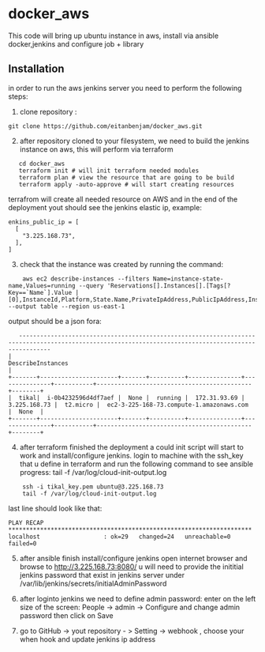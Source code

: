 # docker_aws
This code will bring up ubuntu instance in aws, install via ansible docker,jenkins and configure job + library

## Installation

in order to run the aws jenkins server you need to perform the following steps:
1. clone repository :
```
git clone https://github.com/eitanbenjam/docker_aws.git
```
2. after repository cloned to your filesystem, we need to build the jenkins instance on aws, this will perform via terraform
```
   cd docker_aws
   terraform init # will init terraform needed modules
   terraform plan # view the resource that are going to be build
   terraform apply -auto-approve # will start creating resources
```
terrafrom will create all needed resource on AWS and in the end of the deployment yout should see the jenkins elastic ip, example:
```
enkins_public_ip = [
  [
    "3.225.168.73",
  ],
]

```
3. check that the instance was created by running the command:
```
    aws ec2 describe-instances --filters Name=instance-state-name,Values=running --query 'Reservations[].Instances[].[Tags[?Key==`Name`].Value | [0],InstanceId,Platform,State.Name,PrivateIpAddress,PublicIpAddress,InstanceType,PublicDnsName,keypair.Name]' --output table --region us-east-1
```
   output should be a json fora:
```
   -----------------------------------------------------------------------------------------------------------------------------------------------------
|                                                                 DescribeInstances                                                                 |
+-------+----------------------+-------+----------+---------------+---------------+-----------+--------------------------------------------+--------+
|  tikal|  i-0b4232596d4df7aef |  None |  running |  172.31.93.69 |  3.225.168.73 |  t2.micro |  ec2-3-225-168-73.compute-1.amazonaws.com  |  None  |
+-------+----------------------+-------+----------+---------------+---------------+-----------+--------------------------------------------+--------+

```
4. after terraform finished the deployment a could init script will start to work and install/configure jenkins.
   login to machine with the ssh_key that u define in terraform and run the following command to see ansible progress:
tail -f /var/log/cloud-init-output.log
```
    ssh -i tikal_key.pem ubuntu@3.225.168.73
    tail -f /var/log/cloud-init-output.log
```
last line should look like that:
```
PLAY RECAP *********************************************************************
localhost                  : ok=29   changed=24   unreachable=0    failed=0   
```

5. after ansible finish install/configure jenkins open internet browser and browse to http://3.225.168.73:8080/
   u will need to provide the inititial jenkins password that exist in jenkins server under /var/lib/jenkins/secrets/initialAdminPassword

6. after loginto jenkins we need to define admin password:
   enter on the left size of the screen: People -> admin -> Configure  and change admin password then click on Save
7. go to GitHub -> yout repository - > Setting -> webhook , choose your when hook and update jenkins ip address
